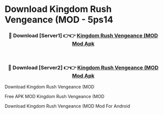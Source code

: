 # Download Kingdom Rush Vengeance (MOD - 5ps14



<div align="center">
<h3>🔴 Download [Server1] 👉👉 <a href="https://momento.my/?title=Kingdom_Rush_Vengeance_(MOD">Kingdom Rush Vengeance (MOD Mod Apk</a></h3><br>

<h3>🔴 Download [Server2] 👉👉 <a href="https://momento.my/?title=Kingdom_Rush_Vengeance_(MOD">Kingdom Rush Vengeance (MOD Mod Apk</a></h3>
</div>



Download Kingdom Rush Vengeance (MOD 

Free APK MOD Kingdom Rush Vengeance (MOD 

Download Kingdom Rush Vengeance (MOD Mod For Android
